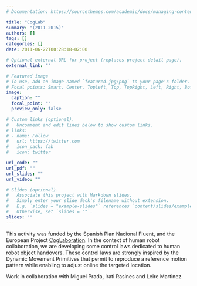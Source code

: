 ```yaml
---
# Documentation: https://sourcethemes.com/academic/docs/managing-content/

title: "CogLab"
summary: "(2011-2015)"
authors: []
tags: []
categories: []
date: 2011-06-22T00:28:18+02:00

# Optional external URL for project (replaces project detail page).
external_link: ""

# Featured image
# To use, add an image named `featured.jpg/png` to your page's folder.
# Focal points: Smart, Center, TopLeft, Top, TopRight, Left, Right, BottomLeft, Bottom, BottomRight.
image:
  caption: ""
  focal_point: ""
  preview_only: false

# Custom links (optional).
#   Uncomment and edit lines below to show custom links.
# links:
# - name: Follow
#   url: https://twitter.com
#   icon_pack: fab
#   icon: twitter

url_code: ""
url_pdf: ""
url_slides: ""
url_video: ""

# Slides (optional).
#   Associate this project with Markdown slides.
#   Simply enter your slide deck's filename without extension.
#   E.g. `slides = "example-slides"` references `content/slides/example-slides.md`.
#   Otherwise, set `slides = ""`.
slides: ""
---
```


This activity was funded by the Spanish Plan Nacional Fluent, and the European Project 
[CogLaboration](http://www.coglaboration.eu/").
In the context of human robot collaboration, we are developing some control laws dedicated to human robot object handovers.
These control laws are strongly inspired by the Dynamic Movement Primitives that permit to reproduce a reference motion pattern while enabling to adjust online the targeted location.
 
Work in collaboration with Miguel Prada, Irati Rasines and Leire Martinez.
